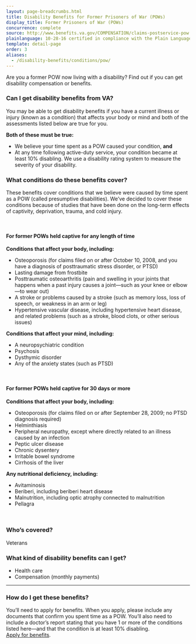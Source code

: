 ```yaml
---
layout: page-breadcrumbs.html
title: Disability Benefits for Former Prisoners of War (POWs)
display_title: Former Prisoners of War (POWs)
concurrence: complete
source: http://www.benefits.va.gov/COMPENSATION/claims-postservice-pow.asp
plainlanguage: 10-28-16 certified in compliance with the Plain Language Act
template: detail-page
order: 3
aliases:
  - /disability-benefits/conditions/pow/
---
```


<div class="va-introtext">

Are you a former POW now living with a disability? Find out if you can get disability compensation or benefits.

</div>


<div class="feature" markdown="1">

### Can I get disability benefits from VA?
You may be able to get disability benefits if you have a current illness or injury (known as a condition) that affects your body or mind and both of the assessments listed below are true for you.

**Both of these must be true:**
-	We believe your time spent as a POW caused your condition, **and**
-	At any time following active-duty service, your condition became at least 10% disabling. We use a disability rating system to measure the severity of your disability.


### What conditions do these benefits cover?

These benefits cover conditions that we believe were caused by time spent as a POW (called presumptive disabilities). We’ve decided to cover these conditions because of studies that have been done on the long-term effects of captivity, deprivation, trauma, and cold injury.

<br>

#### For former POWs held captive for any length of time

**Conditions that affect your body, including:**
-	Osteoporosis (for claims filed on or after October 10, 2008, and you have a diagnosis of posttraumatic stress disorder, or PTSD)
-	Lasting damage from frostbite
-	Posttraumatic osteoarthritis (pain and swelling in your joints that happens when a past injury causes a joint—such as your knee or elbow—to wear out)
-	A stroke or problems caused by a stroke (such as memory loss, loss of speech, or weakness in an arm or leg)
-	Hypertensive vascular disease, including hypertensive heart disease, and related problems (such as a stroke, blood clots, or other serious issues)

**Conditions that affect your mind, including:**
-	A neuropsychiatric condition 
-	Psychosis 
-	Dysthymic disorder
-	Any of the anxiety states (such as PTSD)

<br>

#### For former POWs held captive for 30 days or more

**Conditions that affect your body, including:**
-	Osteoporosis (for claims filed on or after September 28, 2009; no PTSD diagnosis required)
-	Helminthiasis 
-	Peripheral neuropathy, except where directly related to an illness caused by an infection
-	Peptic ulcer disease 
-	Chronic dysentery 
-	Irritable bowel syndrome 
-	Cirrhosis of the liver 

**Any nutritional deficiency, including:**
-	Avitaminosis 
-	Beriberi, including beriberi heart disease 
-	Malnutrition, including optic atrophy connected to malnutrition
-	Pellagra 
<br>

### Who’s covered?

Veterans
</div>

### What kind of disability benefits can I get?

-	Health care
- Compensation (monthly payments)

--------

### How do I get these benefits?

You’ll need to apply for benefits. When you apply, please include any documents that confirm you spent time as a POW. You’ll also need to include a doctor’s report stating that you have 1 or more of the conditions listed here—and that the condition is at least 10% disabling. <br>
[Apply for benefits](/disability/how-to-file-claim/).
